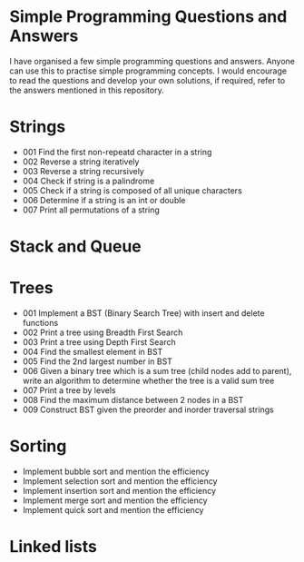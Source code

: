 # Simple Programming Questions and Answers

I have organised a few simple programming questions and answers. Anyone can use this to practise simple programming concepts. I would encourage to read the questions and develop your own solutions, if required, refer to the answers mentioned in this repository.

# Strings

- 001 Find the first non-repeatd character in a string
- 002 Reverse a string iteratively
- 003 Reverse a string recursively
- 004 Check if string is a palindrome
- 005 Check if a string is composed of all unique characters
- 006 Determine if a string is an int or double
- 007 Print all permutations of a string

# Stack and Queue


# Trees

- 001 Implement a BST (Binary Search Tree) with insert and delete functions
- 002 Print a tree using Breadth First Search
- 003 Print a tree using Depth First Search
- 004 Find the smallest element in BST
- 005 Find the 2nd largest number in BST
- 006 Given a binary tree which is a sum tree (child nodes add to parent), write an algorithm to determine whether the tree is a valid sum tree
- 007 Print a tree by levels
- 008 Find the maximum distance between 2 nodes in a BST
- 009 Construct BST given the preorder and inorder traversal strings

# Sorting

- Implement bubble sort and mention the efficiency
- Implement selection sort and mention the efficiency
- Implement insertion sort  and mention the efficiency
- Implement merge sort and mention the efficiency
- Implement quick sort and mention the efficiency

# Linked lists


